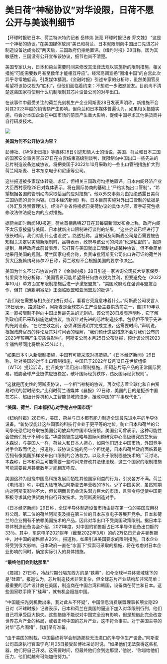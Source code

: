 # 美日荷“神秘协议”对华设限，日荷不愿公开与美谈判细节

【环球时报驻日本、荷兰特派特约记者 岳林炜 张亮 环球时报记者 乔文姝】
“这是一个神秘的协议。”在美国媒体放风“美已和荷兰、日本就限制向中国出口先进芯片制造设备达成协议”两天后，三国政府仍拒绝置评。《纽约时报》28日称，因为其敏感性，三国没有公开宣布该协议，细节也尚不清楚。

美国专家认为，日本和荷兰需要时间来修改其法律法规以实施新的限制措施，相关措施“可能需要数月甚至数年才能相互呼应”。经常高调宣扬“围堵中国”的白宫此次异乎寻常地低调，引发媒体猜测。《金融时报》引述专家的分析称，虽然美国官员希望将该协议视为“胜利”，但他们面临着约束：不想进一步激怒盟友。目前尚不清楚这些国家将使用什么机制限制其芯片设备公司的对华出口。

在该事件中最受关注的荷兰光刻机生产企业阿斯麦28日发表声明称，新措施不会对其2023年度的销售额产生影响。但荷兰和日本媒体普遍认为，如果相关措施实施，将会对本国企业在中国市场的前景产生重大影响，促使中国寻求其他供货商并自行研发技术。

![](https://inews.gtimg.com/newsapp_bt/0/15633517939/1000)

**美国为何不公开协议内容？**

彭博社、《华尔街日报》等媒体28日引述知情人士的话说，美国、荷兰和日本三国的国家安全事务官员27日在白宫结束高级别谈判，就限制向中国出口一些先进的芯片制造设备达成协议，将把美国于2022年10月采取的一些出口管制措施扩大到荷兰阿斯麦、日本东京电子和尼康等公司。

这些报道被多家媒体转载、求证，但相关三国政府均拒绝置评。日本内阁经济产业大臣西村康稔28日对媒体表示，将在国际协商的基础上“严格实施出口管制”，“希望根据各国的管制动向采取恰当的应对措施”。他以外交事务为由拒绝透露日美荷三国协商的具体内容。《日本经济新闻》称，日本目前实施对外出口管制的依据是《外汇及外贸管理法》。经济产业省将根据日美荷协议的具体内容，着手研究包括修改法律法规在内的应对措施。

据荷兰即时新闻NU报道，荷兰首相吕特27日在其每周新闻发布会上称，政府内阁不太乐意披露与美国、日本就新出口限制进行谈判的结果，“这些会谈已经进行了很长时间，我们对此什么也没说”。路透社称，当被问及阿斯麦公司是否需要被告知相关决定以实施新限制时，吕特表示，政府与该公司的沟通“也是私密的”。报道提到，吕特政府此前曾表示，它打算与美国就出口管制达成某种协议，但不会简单地采用美国的规则。荷兰国家电视台称，负责审批阿斯麦公司出口许可证的荷兰外贸大臣施赖纳马赫尔27日称，荷兰政府不会根据美国的要求作决定。

美国为什么不公布协议内容？《金融时报》28日引述一家咨询公司技术专家保罗·特里奥洛的分析称，“美国官员可能希望将任何协议视为胜利，但要避免在（2022年10月）单方面宣布限制措施后进一步激怒盟友”，“美国政府现在强调与盟友合作，但其《通胀削减法》正面临欧盟和亚洲盟友的批评”。

“我们现在需要与相关部门进行对话，看看它究竟意味着什么。”阿斯麦公司发言人28日表示。路透社称，阿斯麦是全球芯片生产设备主要供货商之一，自2019年以来一直被限制不得向中国出售最先进的光刻机。该公司28日发表声明称，它了解到政府间已采取措施达成协议，协议针对先进的芯片制造技术，包括但不限于先进的光刻设备。“在它生效之前，必须详细说明并完成立法，这需要时间。”声明说，根据政府官员的评论及其对时间表的理解，“我们预计这些措施不会对我们公布的2023年预期产生实质性影响”。阿斯麦公司本月25日公布财报，预计该公司2023年销售额同比将增长25%以上。

“如果日本引入新限制措施，中国有可能采取对抗措施。”《日本经济新闻》29日称，针对美国的对华出口管制措施，中国已于2022年12月12日在世贸组织（WTO）提起诉讼，批评美方“滥用出口管制措施，阻碍芯片等产品的正常国际贸易，威胁全球产业链供应链稳定，破坏国际经贸秩序，违反国际经贸规则”。

“这就是历史性的阿斯麦协议，一个相当神秘的协议，再次标志着全球化和自由贸易时代的暂时结束。”比利时荷兰语媒体《晨报》27日称，美国的目的是扼杀中国在芯片、超级计算机和人工智能领域的进步，挫败中国的“军事现代化”。

**“美国、荷兰、日本都担心对手抢占中国市场”**

《纽约时报》28日称，美国、荷兰与日本都有能力制造全球最先进水平的半导体设备。“新协议能让这些国家的科技行业处于更平等的地位，防止日本和荷兰的公司争先恐后地夺取被美国公司放弃的中国市场份额。美国公司曾表示，这种可能性会使他们处于不利地位。”华盛顿智库战略与国际问题研究中心高级研究员艾米丽·本森说，与美国人一样，荷兰人和日本人担心，如果他们退出中国市场，外国竞争对手会取而代之。报道称，该协议实施的另一个担忧是，日本和荷兰政府面临着是否拥有像美国那样发布出口限制的合法权力，以及关于限制哪些技术的广泛讨论。本森称，日本和荷兰可能需要一些时间来修改其法律法规，这三个国家的限制措施可能需要数月甚至数年才能相互呼应。

美国这种为阻挠中国高科技发展而牺牲其他国家利益的行为，引发各方不满。荷兰《电讯报》称，中国大陆市场占阿斯麦去年营收的15%。少了中国买家，虽然短期内对阿斯麦影响不大，但长期而言仍会流失潜力巨大的市场，且禁令将促使中国更积极寻求其他供货商并自行开发技术，为阿斯麦制造对手。

《日本经济新闻》29日称，全球半导体制造设备市场由排在第一位的美国应用材料公司、第二位的荷兰阿斯麦及排在第三位的日本东京电子等展开竞争。日本和荷兰的企业拥有不依赖美国技术的产品，因此对华出口不受美国政策限制。据日本半导体制造设备协会介绍，2021年度，对中国的销售额占日本半导体设备出口额的33％。其中，东京电子2021财年（截至2022年3月）的约2万亿日元合并销售额中，对中国的销售额占26％。报道称，如果引进美国要求的限制措施，日本企业将受到很大影响。日本政府一直在“水面下”探索可采取的措施，将在考虑对日本企业影响的同时，确定实际引入的具体措施。

**“最终他们会到达那里”**

《晨报》27日称，冷战时期分隔东西方的是“铁幕”，如今全球半导体领域降下的是“硅幕”。报道认为，芯片制造技术非常复杂，但全球芯片产业结构却非常简单：最重要的芯片设计商在美国，制造商在中国台湾和韩国，设备商在荷兰和日本。这些国家联手降下“硅幕”，就有机会阻挡中国。

“中国能把光刻机做出来，我对此从不怀疑”，中国信息消费联盟理事长项立刚29日对《环球时报》记者表示，日本和荷兰在美国的逼迫下加入对华限制行列，他们自己将承受巨大损失。这些措施不能说对中国完全没有影响，但是想借此完全改变世界芯片产业的格局，或者击垮中国的芯片产业，这不符合事实。对于美国主导的对华“芯片围堵”，我们早有准备。

“由于美国的制裁，中国最终将学会制造那些无法进口的半导体生产设备。”阿斯麦公司首席执行官温宁克1月25日接受彭博社采访时说。“如果他们无法获得这些机器，他们将自己开发。这需要时间，但最终他们会到达那里，”他说，“你越给他们压力，他们就越有可能加倍努力。”

